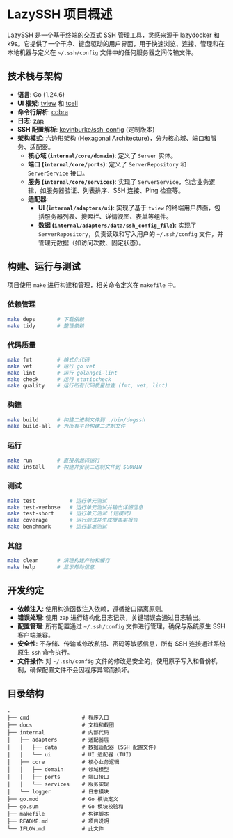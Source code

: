 # LazySSH 项目概述

LazySSH 是一个基于终端的交互式 SSH 管理工具，灵感来源于 lazydocker 和 k9s。它提供了一个干净、键盘驱动的用户界面，用于快速浏览、连接、管理和在本地机器与定义在 `~/.ssh/config` 文件中的任何服务器之间传输文件。

## 技术栈与架构

- **语言**: Go (1.24.6)
- **UI 框架**: [tview](https://github.com/rivo/tview) 和 [tcell](https://github.com/gdamore/tcell)
- **命令行解析**: [cobra](https://github.com/spf13/cobra)
- **日志**: [zap](https://github.com/uber-go/zap)
- **SSH 配置解析**: [kevinburke/ssh_config](https://github.com/kevinburke/ssh_config) (定制版本)
- **架构模式**: 六边形架构 (Hexagonal Architecture)，分为核心域、端口和服务、适配器。
  - **核心域 (`internal/core/domain`)**: 定义了 `Server` 实体。
  - **端口 (`internal/core/ports`)**: 定义了 `ServerRepository` 和 `ServerService` 接口。
  - **服务 (`internal/core/services`)**: 实现了 `ServerService`，包含业务逻辑，如服务器验证、列表排序、SSH 连接、Ping 检查等。
  - **适配器**:
    - **UI (`internal/adapters/ui`)**: 实现了基于 `tview` 的终端用户界面，包括服务器列表、搜索栏、详情视图、表单等组件。
    - **数据 (`internal/adapters/data/ssh_config_file`)**: 实现了 `ServerRepository`，负责读取和写入用户的 `~/.ssh/config` 文件，并管理元数据（如访问次数、固定状态）。

## 构建、运行与测试

项目使用 `make` 进行构建和管理，相关命令定义在 `makefile` 中。

### 依赖管理
```bash
make deps       # 下载依赖
make tidy       # 整理依赖
```

### 代码质量
```bash
make fmt        # 格式化代码
make vet        # 运行 go vet
make lint       # 运行 golangci-lint
make check      # 运行 staticcheck
make quality    # 运行所有代码质量检查 (fmt, vet, lint)
```

### 构建
```bash
make build      # 构建二进制文件到 ./bin/dogssh
make build-all  # 为所有平台构建二进制文件
```

### 运行
```bash
make run        # 直接从源码运行
make install    # 构建并安装二进制文件到 $GOBIN
```

### 测试
```bash
make test           # 运行单元测试
make test-verbose   # 运行单元测试并输出详细信息
make test-short     # 运行单元测试 (短模式)
make coverage       # 运行测试并生成覆盖率报告
make benchmark      # 运行基准测试
```

### 其他
```bash
make clean      # 清理构建产物和缓存
make help       # 显示帮助信息
```

## 开发约定

- **依赖注入**: 使用构造函数注入依赖，遵循接口隔离原则。
- **错误处理**: 使用 `zap` 进行结构化日志记录，关键错误会通过日志输出。
- **配置管理**: 所有配置通过 `~/.ssh/config` 文件进行管理，确保与系统原生 SSH 客户端兼容。
- **安全性**: 不存储、传输或修改私钥、密码等敏感信息，所有 SSH 连接通过系统原生 `ssh` 命令执行。
- **文件操作**: 对 `~/.ssh/config` 文件的修改是安全的，使用原子写入和备份机制，确保配置文件不会因程序异常而损坏。

## 目录结构

```
.
├── cmd                 # 程序入口
├── docs                # 文档和截图
├── internal            # 内部代码
│   ├── adapters        # 适配器层
│   │   ├── data        # 数据适配器 (SSH 配置文件)
│   │   └── ui          # UI 适配器 (TUI)
│   ├── core            # 核心业务逻辑
│   │   ├── domain      # 领域模型
│   │   ├── ports       # 端口接口
│   │   └── services    # 服务实现
│   └── logger          # 日志模块
├── go.mod              # Go 模块定义
├── go.sum              # Go 模块校验和
├── makefile            # 构建脚本
├── README.md           # 项目说明
└── IFLOW.md            # 此文件
```